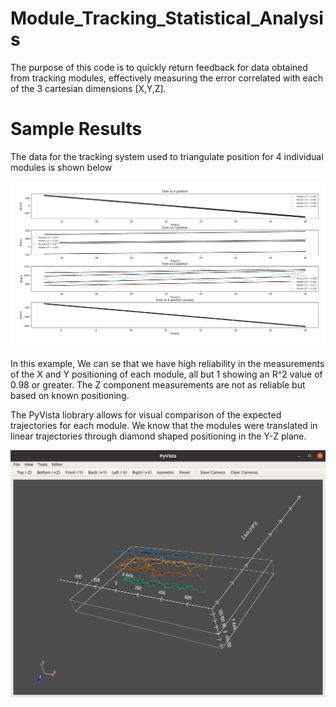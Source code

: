 #  Module_Tracking_Statistical_Analysis
The purpose of this code is to quickly return feedback for data obtained from tracking modules, effectively measuring the error correlated with each of the 3 cartesian dimensions [X,Y,Z].

# Sample Results

The data for the tracking system used to triangulate position for 4 individual modules is shown below

![alt text](https://github.com/jp-abejar/Module_Tracking_Statistical_Analysis/blob/main/img/Figure_1.png?raw=true)

In this example, We can se that we have high reliability in the measurements of the X and Y positioning of each module, all but 1 showing an R^2 value of 0.98 or greater. The Z component measurements are not as reliable but based on known positioning.

The PyVista liobrary allows for visual comparison of the expected trajectories for each module. We know that the modules were translated in linear trajectories through diamond shaped positioning in the Y-Z plane. 


![alt text](https://github.com/jp-abejar/Module_Tracking_Statistical_Analysis/blob/main/img/fig2.png?raw=true)
